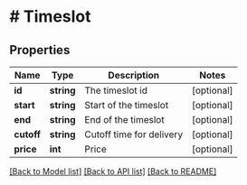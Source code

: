 # # Timeslot

## Properties

Name | Type | Description | Notes
------------ | ------------- | ------------- | -------------
**id** | **string** | The timeslot id | [optional] 
**start** | **string** | Start of the timeslot | [optional] 
**end** | **string** | End of the timeslot | [optional] 
**cutoff** | **string** | Cutoff time for delivery | [optional] 
**price** | **int** | Price | [optional] 

[[Back to Model list]](../../README.md#documentation-for-models) [[Back to API list]](../../README.md#documentation-for-api-endpoints) [[Back to README]](../../README.md)


